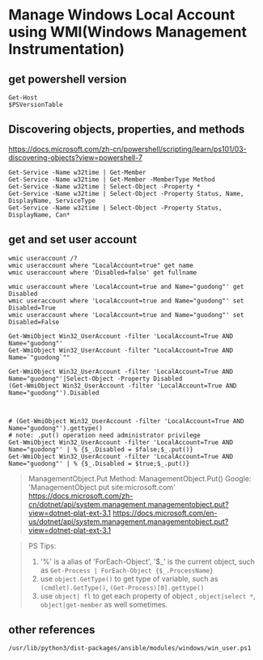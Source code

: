 # Manage Windows Local Account using WMI(Windows Management Instrumentation)

## get powershell version
```shell script
Get-Host
$PSVersionTable
```

## Discovering objects, properties, and methods
https://docs.microsoft.com/zh-cn/powershell/scripting/learn/ps101/03-discovering-objects?view=powershell-7

```shell script
Get-Service -Name w32time | Get-Member
Get-Service -Name w32time | Get-Member -MemberType Method
Get-Service -Name w32time | Select-Object -Property *
Get-Service -Name w32time | Select-Object -Property Status, Name, DisplayName, ServiceType
Get-Service -Name w32time | Select-Object -Property Status, DisplayName, Can*

```

## get and set user account
```shell script
wmic useraccount /?
wmic useraccount where "LocalAccount=true" get name
wmic useraccount where 'Disabled=false' get fullname

wmic useraccount where 'LocalAccount=true and Name="guodong"' get Disabled
wmic useraccount where 'LocalAccount=true and Name="guodong"' set Disabled=True
wmic useraccount where 'LocalAccount=true and Name="guodong"' set Disabled=False
```

```shell script
Get-WmiObject Win32_UserAccount -filter 'LocalAccount=True AND Name="guodong"'
Get-WmiObject Win32_UserAccount -filter "LocalAccount=True AND Name=`"guodong`""

Get-WmiObject Win32_UserAccount -filter 'LocalAccount=True AND Name="guodong"'|Select-Object -Property Disabled
(Get-WmiObject Win32_UserAccount -filter 'LocalAccount=True AND Name="guodong"').Disabled



# (Get-WmiObject Win32_UserAccount -filter 'LocalAccount=True AND Name="guodong"').gettype()
# note: .put() operation need administrator privilege
Get-WmiObject Win32_UserAccount -filter 'LocalAccount=True AND Name="guodong"' | % {$_.Disabled = $false;$_.put()}
Get-WmiObject Win32_UserAccount -filter 'LocalAccount=True AND Name="guodong"' | % {$_.Disabled = $true;$_.put()}
```

> ManagementObject.Put Method: ManagementObject.Put()
> Google: 'ManagementObject put site:microsoft.com'
> https://docs.microsoft.com/zh-cn/dotnet/api/system.management.managementobject.put?view=dotnet-plat-ext-3.1
> https://docs.microsoft.com/en-us/dotnet/api/system.management.managementobject.put?view=dotnet-plat-ext-3.1

> PS Tips:
> 1. '%' is a alias of 'ForEach-Object', '$_' is the current object, such as `Get-Process | ForEach-Object {$_.ProcessName}`
> 2. use `object.GetType()` to get type of variable, such as `(cmdlet).GetType()`, `(Get-Process)[0].gettype()`
> 3. use `object| fl` to get each property of object , `object|select *`, `object|get-member` as well sometimes.
>

## other references
```
/usr/lib/python3/dist-packages/ansible/modules/windows/win_user.ps1
```
